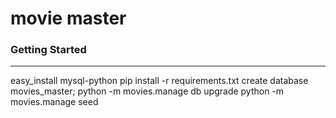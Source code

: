 # movie master


### Getting Started
------------------
easy_install mysql-python
pip install -r requirements.txt
create database movies_master;
python -m movies.manage db upgrade
python -m movies.manage seed
